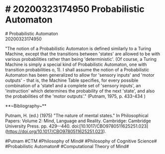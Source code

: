 # \# 20200323174950 Probabilistic Automaton

\# Probabilistic Automaton\
20200323174950

\"The notion of a Probabilistic Automaton is defined similarly to a Turing Machine, except that the transitions between \'states\' are allowed to be with various probabilities rather than being \'deterministic\'. (Of course, a Turing Machine is simply a special kind of Probabilistic Automaton, one with transition probabilities o, 1). I shall assume the notion of a Probabilistic Automaton has been generalized to allow for 'sensory inputs\' and \'motor outputs\' - that is, the Machine Table specifies, for every possible combination of a \'state1 and a complete set of 'sensory inputs\', an \'instruction\' which determines the probability of the next \'state\', and also the probabilities of the \'motor outputs'." (Putnam, 1975, p. 433-434 )

\*\*\~Bibliography\~\*\*

Putnam, H. (ed.) (1975) "The nature of mental states." In Philosophical Papers: Volume 2: Mind, Language and Reality. Cambridge: Cambridge University Press. pp. 429--440. doi:\[10.1017/CBO9780511625251.023\](https://doi.org/10.1017/CBO9780511625251.023).

\#Putnam \#CTM \#Philosophy of Mind\# \#Philosophy of Cognitive Science\# \#Probabilistic Automaton\# \#Computational Theory of Mind\#
